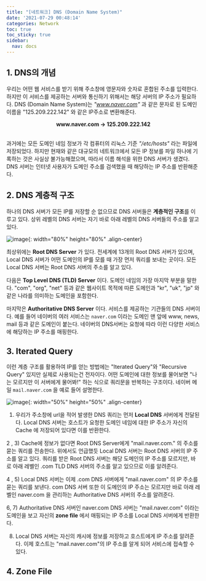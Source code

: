 ```yaml
---
title: "[네트워크] DNS (Domain Name System)"
date: '2021-07-29 00:48:14'
categories: Network
toc: true
toc_sticky: true
sidebar:
  nav: docs
---
```


## 1. DNS의 개념

우리는 어떤 웹 서비스를 받기 위해 주소창에 영문자와 숫자로 혼합된 주소를 입력한다. 하지만 이 서비스를 제공하는 서버와 통신하기 위해서는 해당 서버의 IP 주소가 필요하다. DNS (Domain Name System)는 *"www.naver.com"* 과 같은 문자로 된 도메인 이름을 "125.209.222.142" 와 같은 IP주소로 변환해준다. 

<center> <b> www.naver.com -> 125.209.222.142 </b> </center>

<br/>과거에는 모든 도메인 네임 정보가 각 컴퓨터의 리눅스 기준 *"/etc/hosts"* 라는 파일에 저장되었다. 하지만 현재와 같은 대규모의 네트워크에서 모든 IP 정보를 파일 하나에 기록하는 것은 사실상 불가능해졌으며, 따라서 이름 해석을 위한 DNS 서버가 생겼다. DNS 서버는 인터넷 사용자가 도메인 주소를 검색했을 때 해당하는 IP 주소를 반환해준다.

 

## 2. DNS 계층적 구조

하나의 DNS 서버가 모든 IP를 저장할 순 없으므로 DNS 서버들은 <b>계층적인 구조</b>를 이루고 있다. 상위 레벨의 DNS 서버는 자기 바로 아래 레벨의 DNS 서버들의 주소를 알고 있다.

![image](https://user-images.githubusercontent.com/60495897/127352862-aa55a315-ab7f-41d1-afad-15edaf5d80b2.png){: width="80%" height="80%" .align-center}

최상위에는 <b>Root DNS Server</b> 가 있다. 전세계에 13개의 Root DNS 서버가 있으며, Local DNS 서버가 어떤 도메인의 IP를 모를 때 가장 먼저 쿼리를 보내는 곳이다. 모든 Local DNS 서버는 Root DNS 서버의 주소를 알고 있다.

다음은 <b>Top Level DNS (TLD) Server</b> 이다.  도메인 네임의 가장 마지막 부분을 말한다. "com", "org", "net" 등과 같은 웹사이트 목적에 따른 도메인과 "kr", "uk", "jp" 와 같은 나라를 의미하는 도메인을 포함한다.

마지막은 <b>Authoritative DNS Server</b> 이다. 서비스를 제공하는 기관들의 DNS 서버이다. 예를 들어 네이버의 여러 서비스는  `naver.com` 이라는 도메인 맨 앞에 www, news, mail 등과 같은 도메인이 붙는다. 네이버의 DNS서버는 요청에 따라 이런 다양한 서비스에 해당하는 IP 주소를 매핑한다. 



## 3. Iterated Query

이런 계층 구조를 활용하여 IP를 얻는 방법에는 "Iterated Query"와 "Recursive Query" 있지만 실제로 사용되는건 전자이다. 어떤 도메인에 대한 정보를 물어보면 "나는 모르지만 이 서버에게 물어봐!" 하는 식으로 쿼리문을 반복하는 구조이다. 네이버 메일 `mail.naver.com` 을 예로 들어 설명한다.  

![image](https://user-images.githubusercontent.com/60495897/127353865-95c8b8e0-3879-4325-98c0-7ee430553eab.png){: width="50%" height="50%" .align-center}



1) 우리가 주소창에 url을 적어 발생한 DNS 쿼리는 먼저 <b>Local DNS</b> 서버에게 전달된다. Local DNS 서버는 호스트가 요청한 도메인 네임에 대한 IP 주소가 자신의 Cache 에 저장되어 있다면 이를 반환한다. 



2 , 3) Cache에 정보가 없다면 Root DNS Server에게 "mail.naver.com." 의 주소를 묻는 쿼리를 전송한다. 위에서도 언급했듯 Local DNS 서버는 Root DNS 서버의 IP 주소를 알고 있다. 쿼리를 받은 Root DNS 서버는 해당 도메인의 IP 주소를 모르지만, 바로 아래 레벨인 .com TLD DNS 서버의 주소를 알고 있으므로 이를 알려준다.



4 , 5) Local DNS 서버는 이제 .com DNS 서버에게 "mail.naver.com" 의 IP 주소를 묻는 쿼리를 보낸다. com DNS 서버 또한 이 도메인의 IP 주소는 모르지만 바로 아래 레벨인 naver.com 을 관리하는 Authoritative DNS 서버의 주소를 알려준다.



6, 7) Authoritative DNS 서버인 naver.com DNS 서버는 "mail.naver.com" 이라는 도메인을 보고 자신의 <b>zone file</b> 에서 매핑되는 IP 주소를 Local DNS 서버에게 반환한다. 



8) Local DNS 서버는 자신의 캐시에 정보를 저장하고 호스트에게 IP 주소를 알려준다. 이제 호스트는 "mail.naver.com"의 IP 주소를 알게 되어 서비스에 접속할 수 있다.



## 4. Zone File

